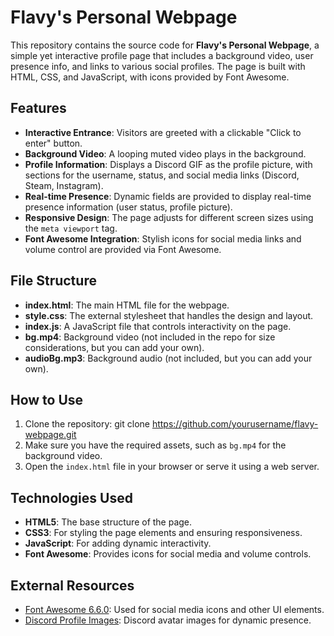 # Flavy's Personal Webpage

This repository contains the source code for **Flavy's Personal Webpage**, a simple yet interactive profile page that includes a background video, user presence info, and links to various social profiles. The page is built with HTML, CSS, and JavaScript, with icons provided by Font Awesome.

## Features

- **Interactive Entrance**: Visitors are greeted with a clickable "Click to enter" button.
- **Background Video**: A looping muted video plays in the background.
- **Profile Information**: Displays a Discord GIF as the profile picture, with sections for the username, status, and social media links (Discord, Steam, Instagram).
- **Real-time Presence**: Dynamic fields are provided to display real-time presence information (user status, profile picture).
- **Responsive Design**: The page adjusts for different screen sizes using the `meta viewport` tag.
- **Font Awesome Integration**: Stylish icons for social media links and volume control are provided via Font Awesome.

## File Structure

- **index.html**: The main HTML file for the webpage.
- **style.css**: The external stylesheet that handles the design and layout.
- **index.js**: A JavaScript file that controls interactivity on the page.
- **bg.mp4**: Background video (not included in the repo for size considerations, but you can add your own).
- **audioBg.mp3**: Background audio (not included, but you can add your own).

## How to Use

1. Clone the repository: git clone https://github.com/yourusername/flavy-webpage.git
2. Make sure you have the required assets, such as `bg.mp4` for the background video.
3. Open the `index.html` file in your browser or serve it using a web server.

## Technologies Used

- **HTML5**: The base structure of the page.
- **CSS3**: For styling the page elements and ensuring responsiveness.
- **JavaScript**: For adding dynamic interactivity.
- **Font Awesome**: Provides icons for social media and volume controls.

## External Resources

- [Font Awesome 6.6.0](https://cdnjs.com/libraries/font-awesome): Used for social media icons and other UI elements.
- [Discord Profile Images](https://discordapp.com): Discord avatar images for dynamic presence.
